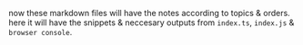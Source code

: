 now these markdown files will have the notes according to topics & orders.  
here it will have the snippets & neccesary outputs from `index.ts`, `index.js` & `browser console`.